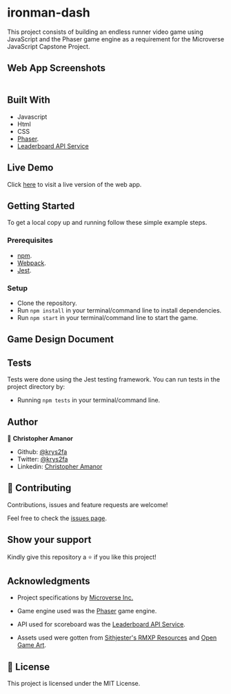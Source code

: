 # ironman-dash
This project consists of building an endless runner video game using JavaScript and the Phaser game engine as a requirement for the Microverse JavaScript Capstone Project.


## Web App Screenshots
####
![]()

## Built With

- Javascript
- Html
- CSS
- [Phaser](https://phaser.io).
- [Leaderboard API Service](https://www.notion.so/microverse/Leaderboard-API-service-24c0c3c116974ac49488d4eb0267ade3)

## Live Demo

Click [here]() to visit a live version of the web app.

## Getting Started

To get a local copy up and running follow these simple example steps.

### Prerequisites

- [npm](https://www.npmjs.com).
- [Webpack](https://webpack.js.org/).
- [Jest](http://jestjs.io).

### Setup
- Clone the repository.
- Run `npm install` in your terminal/command line to install dependencies.
- Run `npm start` in your terminal/command line to start the game.

## Game Design Document

## Tests
Tests were done using the Jest testing framework. You can run tests in the project directory by:
- Running `npm tests` in your terminal/command line.

## Author

👤 **Christopher Amanor**

- Github: [@krys2fa](https://github.com/krys2fa)
- Twitter: [@krys2fa](https://twitter.com/krys2fa)
- Linkedin: [Christopher Amanor](https://www.linkedin.com/in/christopher-amanor/)

## 🤝 Contributing

Contributions, issues and feature requests are welcome!

Feel free to check the [issues page](https://github.com/krys2fa/ironman-dash/issues).

## Show your support

Kindly give this repository a ⭐️ if you like this project!

## Acknowledgments

- Project specifications by [Microverse Inc.](https://www.microverse.org)

- Game engine used was the [Phaser](https://phaser.io) game engine.

- API used for scoreboard was the [Leaderboard API Service](https://www.notion.so/microverse/Leaderboard-API-service-24c0c3c116974ac49488d4eb0267ade3).

- Assets used were gotten from [Sithjester's RMXP Resources](http://untamed.wild-refuge.net/rmxpresources.php) and [Open Game Art](https://opengameart.org/).

## 📝 License

This project is licensed under the MIT License.
